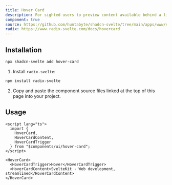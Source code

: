 ```yaml
---
title: Hover Card
description: For sighted users to preview content available behind a link.
component: true
source: https://github.com/huntabyte/shadcn-svelte/tree/main/apps/www/src/lib/components/ui/hover-card
radix: https://www.radix-svelte.com/docs/hovercard
---
```


<script>
  import { HoverCardDemo, ComponentExample, ManualInstall } from '$lib/components/docs';
</script>

<ComponentExample src="src/lib/components/docs/examples/hover-card/HoverCardDemo.svelte">

<div slot="example">
<HoverCardDemo />
</div>

</ComponentExample>

## Installation

```bash
npx shadcn-svelte add hover-card
```

<ManualInstall>

1. Install `radix-svelte`:

```bash
npm install radix-svelte
```

2. Copy and paste the component source files linked at the top of this page into your project.

</ManualInstall>

## Usage

```svelte
<script lang="ts">
  import {
    HoverCard,
    HoverCardContent,
    HoverCardTrigger
  } from "$components/ui/hover-card";
</script>
```

```svelte
<HoverCard>
  <HoverCardTrigger>Hover</HoverCardTrigger>
  <HoverCardContent>SvelteKit - Web development, streamlined</HoverCardContent>
</HoverCard>
```
